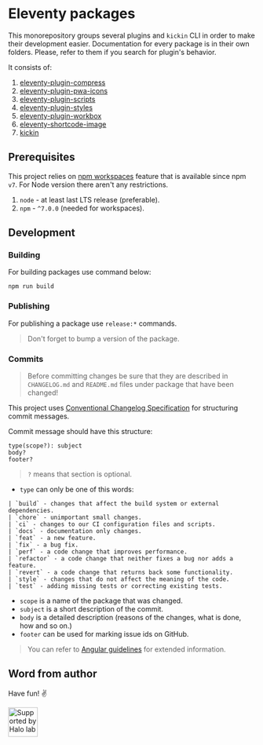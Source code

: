 # Eleventy packages

This monorepository groups several plugins and `kickin` CLI in order to make their development easier. Documentation for every package is in their own folders. Please, refer to them if you search for plugin's behavior.

It consists of:

1. [eleventy-plugin-compress](./packages/eleventy-plugin-compress)
2. [eleventy-plugin-pwa-icons](./packages/eleventy-plugin-pwa-icons)
3. [eleventy-plugin-scripts](./packages/eleventy-plugin-scripts)
4. [eleventy-plugin-styles](./packages/eleventy-plugin-styles)
5. [eleventy-plugin-workbox](./packages/eleventy-plugin-workbox)
6. [eleventy-shortcode-image](./packages/eleventy-shortcode-image)
7. [kickin](./packages/kickin)

## Prerequisites

This project relies on [npm workspaces](https://docs.npmjs.com/cli/v7/using-npm/workspaces) feature that is available since npm `v7`. For Node version there aren't any restrictions.

1. `node` - at least last LTS release (preferable).
2. `npm` - `^7.0.0` (needed for workspaces).

## Development

### Building

For building packages use command below:

```
npm run build
```

### Publishing

For publishing a package use `release:*` commands.

> Don't forget to bump a version of the package.

### Commits

> Before committing changes be sure that they are described in `CHANGELOG.md` and `README.md` files under package that have been changed!

This project uses [Conventional Changelog Specification](https://github.com/conventional-changelog/) for structuring commit messages.

Commit message should have this structure:

```
type(scope?): subject
body?
footer?
```

> `?` means that section is optional.

- `type` can only be one of this words:

```
| `build` - changes that affect the build system or external dependencies.
| `chore` - unimportant small changes.
| `ci` - changes to our CI configuration files and scripts.
| `docs` - documentation only changes.
| `feat` - a new feature.
| `fix` - a bug fix.
| `perf` - a code change that improves performance.
| `refactor` - a code change that neither fixes a bug nor adds a feature.
| `revert` - a code change that returns back some functionality.
| `style` - changes that do not affect the meaning of the code.
| `test` - adding missing tests or correcting existing tests.
```

- `scope` is a name of the package that was changed.
- `subject` is a short description of the commit.
- `body` is a detailed description (reasons of the changes, what is done, how and so on.)
- `footer` can be used for marking issue ids on GitHub.

> You can refer to [Angular guidelines](https://github.com/angular/angular/blob/22b96b9/CONTRIBUTING.md#-commit-message-guidelines) for extended information.

## Word from author

Have fun! ✌️

<a href="https://www.halo-lab.com/?utm_source=github">
  <img src="https://dgestran.sirv.com/Images/supported-by-halolab.png" alt="Supported by Halo lab" height="60">
</a>
